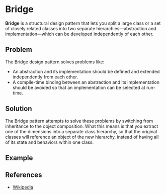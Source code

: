 # Bridge


**Bridge** is a structural design pattern that lets you split a large class or a set of closely related classes into two separate hierarchies—abstraction and implementation—which can be developed independently of each other.

## Problem
The Bridge design pattern solves problems like:

- An abstraction and its implementation should be defined and extended independently from each other.
- A compile-time binding between an abstraction and its implementation should be avoided so that an implementation can be selected at run-time.


## Solution
The Bridge pattern attempts to solve these problems by switching from inheritance to the object composition. What this means is that you extract one of the dimensions into a separate class hierarchy, so that the original classes will reference an object of the new hierarchy, instead of having all of its state and behaviors within one class.

## Example


## References

- [Wikipedia](https://en.wikipedia.org/wiki/Bridge_pattern)
